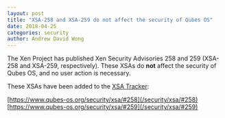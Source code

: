 ```yaml
---
layout: post
title: "XSA-258 and XSA-259 do not affect the security of Qubes OS"
date: 2018-04-25
categories: security
author: Andrew David Wong
---
```


The Xen Project has published Xen Security Advisories 258 and 259
(XSA-258 and XSA-259, respectively). These XSAs do **not**
affect the security of Qubes OS, and no user action is necessary.

These XSAs have been added to the [XSA Tracker]:

[https://www.qubes-os.org/security/xsa/#258](/security/xsa/#258)  
[https://www.qubes-os.org/security/xsa/#259](/security/xsa/#259)


[XSA Tracker]: /security/xsa/

